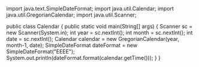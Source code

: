 import java.text.SimpleDateFormat;
import java.util.Calendar;
import java.util.GregorianCalendar;
import java.util.Scanner;

public class Calendar {
    public static void main(String[] args) {
        Scanner sc = new Scanner(System.in);
        int year = sc.nextInt();
        int month = sc.nextInt();
        int date = sc.nextInt();
        Calendar calendar = new GregorianCalendar(year, month-1, date);
        SimpleDateFormat dateFormat = new SimpleDateFormat("EEEE");
        System.out.println(dateFormat.format(calendar.getTime()));
    }
}
